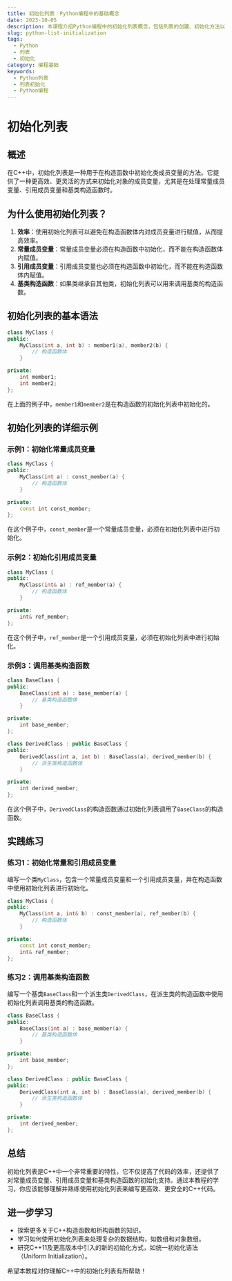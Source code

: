 ```yaml
---
title: 初始化列表：Python编程中的基础概念
date: 2023-10-05
description: 本课程介绍Python编程中的初始化列表概念，包括列表的创建、初始化方法以及在实际编程中的应用。
slug: python-list-initialization
tags:
  - Python
  - 列表
  - 初始化
category: 编程基础
keywords:
  - Python列表
  - 列表初始化
  - Python编程
---
```


# 初始化列表

## 概述

在C++中，初始化列表是一种用于在构造函数中初始化类成员变量的方法。它提供了一种更高效、更灵活的方式来初始化对象的成员变量，尤其是在处理常量成员变量、引用成员变量和基类构造函数时。

## 为什么使用初始化列表？

1. **效率**：使用初始化列表可以避免在构造函数体内对成员变量进行赋值，从而提高效率。
2. **常量成员变量**：常量成员变量必须在构造函数中初始化，而不能在构造函数体内赋值。
3. **引用成员变量**：引用成员变量也必须在构造函数中初始化，而不能在构造函数体内赋值。
4. **基类构造函数**：如果类继承自其他类，初始化列表可以用来调用基类的构造函数。

## 初始化列表的基本语法

```cpp
class MyClass {
public:
    MyClass(int a, int b) : member1(a), member2(b) {
        // 构造函数体
    }

private:
    int member1;
    int member2;
};
```

在上面的例子中，`member1`和`member2`是在构造函数的初始化列表中初始化的。

## 初始化列表的详细示例

### 示例1：初始化常量成员变量

```cpp
class MyClass {
public:
    MyClass(int a) : const_member(a) {
        // 构造函数体
    }

private:
    const int const_member;
};
```

在这个例子中，`const_member`是一个常量成员变量，必须在初始化列表中进行初始化。

### 示例2：初始化引用成员变量

```cpp
class MyClass {
public:
    MyClass(int& a) : ref_member(a) {
        // 构造函数体
    }

private:
    int& ref_member;
};
```

在这个例子中，`ref_member`是一个引用成员变量，必须在初始化列表中进行初始化。

### 示例3：调用基类构造函数

```cpp
class BaseClass {
public:
    BaseClass(int a) : base_member(a) {
        // 基类构造函数体
    }

private:
    int base_member;
};

class DerivedClass : public BaseClass {
public:
    DerivedClass(int a, int b) : BaseClass(a), derived_member(b) {
        // 派生类构造函数体
    }

private:
    int derived_member;
};
```

在这个例子中，`DerivedClass`的构造函数通过初始化列表调用了`BaseClass`的构造函数。

## 实践练习

### 练习1：初始化常量和引用成员变量

编写一个类`MyClass`，包含一个常量成员变量和一个引用成员变量，并在构造函数中使用初始化列表进行初始化。

```cpp
class MyClass {
public:
    MyClass(int a, int& b) : const_member(a), ref_member(b) {
        // 构造函数体
    }

private:
    const int const_member;
    int& ref_member;
};
```

### 练习2：调用基类构造函数

编写一个基类`BaseClass`和一个派生类`DerivedClass`，在派生类的构造函数中使用初始化列表调用基类的构造函数。

```cpp
class BaseClass {
public:
    BaseClass(int a) : base_member(a) {
        // 基类构造函数体
    }

private:
    int base_member;
};

class DerivedClass : public BaseClass {
public:
    DerivedClass(int a, int b) : BaseClass(a), derived_member(b) {
        // 派生类构造函数体
    }

private:
    int derived_member;
};
```

## 总结

初始化列表是C++中一个非常重要的特性，它不仅提高了代码的效率，还提供了对常量成员变量、引用成员变量和基类构造函数的初始化支持。通过本教程的学习，你应该能够理解并熟练使用初始化列表来编写更高效、更安全的C++代码。

## 进一步学习

- 探索更多关于C++构造函数和析构函数的知识。
- 学习如何使用初始化列表来处理复杂的数据结构，如数组和对象数组。
- 研究C++11及更高版本中引入的新的初始化方式，如统一初始化语法（Uniform Initialization）。

希望本教程对你理解C++中的初始化列表有所帮助！